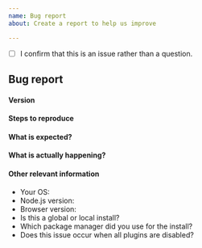 ```yaml
---
name: Bug report
about: Create a report to help us improve

---
```


<!-- Please don't delete this template or we'll close your issue -->
<!-- Before creating an issue please make sure you are using the latest version of VuePress. -->

<!-- Please confirm you will submit an issue. -->
<!-- Issues which contain questions or support requests will be closed. -->
<!-- (Update "[ ]" to "[x]" to check a box) -->

- [ ] I confirm that this is an issue rather than a question.

<!-- Please ask questions via following several ways. -->
<!-- https://vue-land.js.org/ -->
<!-- https://forum.vuejs.org/ -->
<!-- https://stackoverflow.com/questions/ask?tags=vuepress -->

## Bug report

#### Version

#### Steps to reproduce

<!-- If you are reporting a bug that can ONLY be reproduced on your repository, PLEASE provide this repo link. That takes guessing work out of the way and saves us time. -->

<!-- If your repo isn't public, you can use this boilerplate to create a proper reproduction repo quickly: https://github.com/ulivz/template-vuepress -->

#### What is expected?

#### What is actually happening?

#### Other relevant information

- Your OS: 
- Node.js version: 
- Browser version: 
- Is this a global or local install? 
- Which package manager did you use for the install?
- Does this issue occur when all plugins are disabled?
